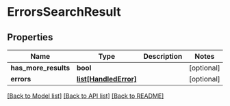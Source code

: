 # ErrorsSearchResult

## Properties
Name | Type | Description | Notes
------------ | ------------- | ------------- | -------------
**has_more_results** | **bool** |  | [optional] 
**errors** | [**list[HandledError]**](HandledError.md) |  | [optional] 

[[Back to Model list]](../README.md#documentation-for-models) [[Back to API list]](../README.md#documentation-for-api-endpoints) [[Back to README]](../README.md)

